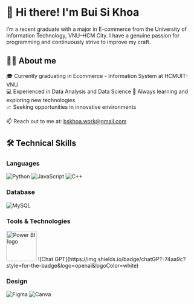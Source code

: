 # 👋 Hi there! I'm Bui Si Khoa

I’m a recent graduate with a major in E-commerce from the University of Information Technology, VNU–HCM City.  I have a genuine passion for programming and continuously strive to improve my craft.
  
## 👨‍💻 About me

🎓 Currently graduating in Ecommerce - Information System at HCMUIT-VNU  
💻 Experienced in Data Analysis and Data Science
🌱 Always learning and exploring new technologies  
📈 Seeking opportunities in innovative environments  

📫 Reach out to me at: bskhoa.work@gmail.com

## 🛠️ Technical Skills

### Languages

![Python](https://img.shields.io/badge/python-3670A0?style=for-the-badge&logo=python&logoColor=ffdd54)
![JavaScript](https://img.shields.io/badge/javascript-%23323330.svg?style=for-the-badge&logo=javascript&logoColor=%23F7DF1E)
![C++](https://img.shields.io/badge/c++-%2300599C.svg?style=for-the-badge&logo=c%2B%2B&logoColor=white)

### Database

![MySQL](https://img.shields.io/badge/mysql-4479A1.svg?style=for-the-badge&logo=mysql&logoColor=white)

### Tools & Technologies
<img src="https://upload.wikimedia.org/wikipedia/commons/2/2d/New_Power_BI_Logo.svg" width="80" alt="Power BI logo">
![Chat GPT](https://img.shields.io/badge/chatGPT-74aa9c?style=for-the-badge&logo=openai&logoColor=white)

### Design
![Figma](https://img.shields.io/badge/Figma-222?&logo=figma)
![Canva](https://img.shields.io/badge/Canva-%2300C4CC.svg?style=for-the-badge&logo=Canva&logoColor=white)

